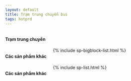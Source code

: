 ```yaml
---
layout: default
title: Trạm trung chuyển bus
tags: hotprd
---
```


<div class="row">
  <div class="columns">
    <div class="panel">
      <h4>Trạm trung chuyển</h4>
    </div>
  </div>
</div>

<!-- hiển thị trên màn hình lớn -->
<div class="row show-for-medium-up">
  <div class="columns">
    <h4>Các sản phẩm khác</h4>
  		{% include sp-bigblock-list.html %}
  </div>
</div>

<!-- hiển thị trên màn hình nhỏ -->
<div class="row show-for-small-only">
	<div class="columns">
		<h4>Các sản phẩm khác</h4>
		{% include sp-list.html %}
	</div>
</div>
